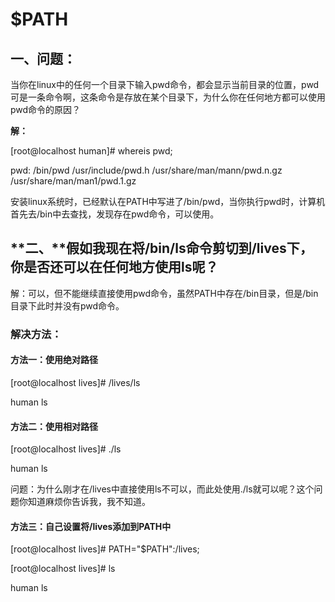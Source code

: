 # **$PATH**

## **一、问题**：

当你在linux中的任何一个目录下输入pwd命令，都会显示当前目录的位置，pwd可是一条命令啊，这条命令是存放在某个目录下，为什么你在任何地方都可以使用pwd命令的原因？

**解：**

[root@localhost human]# whereis pwd;

pwd: /bin/pwd /usr/include/pwd.h /usr/share/man/mann/pwd.n.gz /usr/share/man/man1/pwd.1.gz

安装linux系统时，已经默认在PATH中写进了/bin/pwd，当你执行pwd时，计算机首先去/bin中去查找，发现存在pwd命令，可以使用。



## **二、**假如我现在将/bin/ls命令剪切到/lives下，你是否还可以在任何地方使用ls呢？

解：可以，但不能继续直接使用pwd命令，虽然PATH中存在/bin目录，但是/bin目录下此时并没有pwd命令。

### **解决方法：**

#### 方法一：使用绝对路径

[root@localhost lives]# /lives/ls

human ls



#### 方法二：使用相对路径

[root@localhost lives]# ./ls

human ls

问题：为什么刚才在/lives中直接使用ls不可以，而此处使用./ls就可以呢？这个问题你知道麻烦你告诉我，我不知道。



#### 方法三：自己设置将/lives添加到PATH中

[root@localhost lives]# PATH="$PATH":/lives;

[root@localhost lives]# ls

human ls